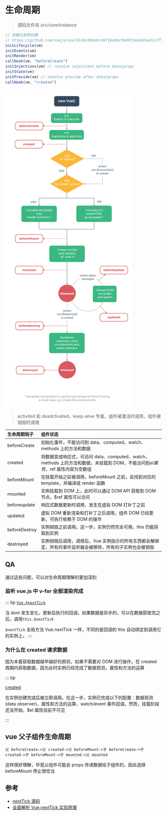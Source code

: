 # 生命周期

> 源码文件夹 src/core/instance

```js
// 创建之前和创建
// https://github.com/vuejs/vue/blob/0d2e9c46f16e9ec5bd0f3eebd2aa31c7f7493856/src/core/instance/init.js
initLifecycle(vm)
initEvents(vm)
initRender(vm)
callHook(vm, "beforeCreate")
initInjections(vm) // resolve injections before data/props
initState(vm)
initProvide(vm) // resolve provide after data/props
callHook(vm, "created")
```

![生命周期](./imgs/lifecycle.png)

> activited 和 deadctivated，keep-alive 专属，组件被激活时调用，组件被销毁时调用

| 生命周期钩子  | 组件状态                                                                                                                       |
| :------------ | :----------------------------------------------------------------------------------------------------------------------------- |
| beforeCreate  | 初始化事件，不能访问到 data、computed、watch、methods 上的方法和数据                                                           |
| created       | 将数据变成响应式，可访问 data、computed、watch、methods 上的方法和数据，未挂载到 DOM，不能访问到$el属性，$ref 属性内容为空数组 |
| beforeMount   | 在挂载开始之前被调用，beforeMount 之前，会找到对应的 template，并编译成 render 函数                                            |
| mounted       | 实例挂载到 DOM 上，此时可以通过 DOM API 获取到 DOM 节点，\$ref 属性可以访问                                                    |
| beforeupdate  | 响应式数据更新时调用，发生在虚拟 DOM 打补丁之前                                                                                |
| updated       | 虚拟 DOM 重新渲染和打补丁之后调用，组件 DOM 已经更新，可执行依赖于 DOM 的操作                                                  |
| beforeDestroy | 实例销毁之前调用。这一步，实例仍然完全可用，this 仍能获取到实例                                                                |
| destroyed     | 实例销毁后调用，调用后，Vue 实例指示的所有东西都会解绑定，所有的事件监听器会被移除，所有的子实例也会被销毁                     |

## QA

通过这些问题，可以对生命周期理解的更加深刻

### 监听 vue.js 中 v-for 全部渲染完成

::: tip
[`Vue.$nextTick`](https://vuejs.org/v2/api/?#vm-nextTick)

当 dom 发生变化，更新后执行的回调，如果数据是异步的，可以在数据获取完之后，调用`this.$nextTick`

`$nextTick` 全局方法 Vue.nextTick 一样，不同的是回调的 this 自动绑定到调用它的实例上。
:::

### 为什么在 created 请求数据

因为本着获取数据越早越好的原则，如果不需要对 DOM 进行操作，在 created 周期内获取数据，因为此时实例已经完成了数据观测，属性和方法的运算

::: tip

[created](https://vuejs.org/v2/api/#created)

在实例创建完成后被立即调用。在这一步，实例已完成以下的配置：数据观测 (data observer)，属性和方法的运算，watch/event 事件回调。然而，挂载阶段还没开始，\$el 属性目前不可见

:::

## vue 父子组件生命周期

`父 beforeCreate->父 created->父 beforeMount->子 beforeCreate->子 created->子 beforeMount->子 mounted->父 mounted`

这样很好理解，毕竟父组件可能会 props 传递数据给子组件的，因此选择 beforeMount 停止很恰当

## 参考

- [nextTick 源码](https://github.com/vuejs/vue/blob/ba0ebd4771ddb5c56c1261f82c842b57ca7163a6/src/core/util/next-tick.js)
- [全面解析 Vue.nextTick 实现原理](https://juejin.im/entry/5aced80b518825482e39441e)
